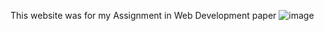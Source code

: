 This website was for my Assignment in Web Development paper
![image](https://user-images.githubusercontent.com/12677108/118342539-d4271980-b577-11eb-8c21-62ecfa4937ba.png)
